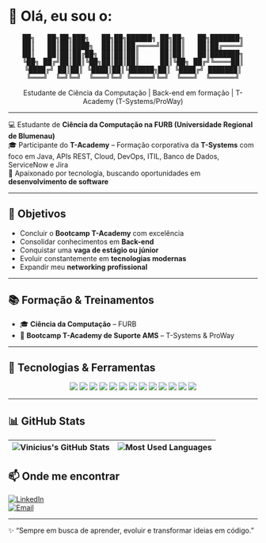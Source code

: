 # 👋 Olá, eu sou o:

<div align="center">
<pre>
██╗   ██╗██╗███╗   ██╗██╗██████╗ ██╗██╗   ██╗███████╗
██║   ██║██║████╗  ██║██║██╔════╝██║██║   ██║██╔════╝
██║   ██║██║██╔██╗ ██║██║██║     ██║██║   ██║███████╗
╚██╗ ██╔╝██║██║╚██╗██║██║██║     ██║╚██╗ ██╔╝╚════██║
╚████╔╝ ██║██║ ╚████║██║╚██████╗██║ ╚████╔╝ ███████║
╚═══╝  ╚═╝╚═╝  ╚═══╝╚═╝ ╚═════╝╚═╝  ╚═══╝  ╚══════╝
</pre>
  Estudante de Ciência da Computação | Back-end em formação | T-Academy (T-Systems/ProWay)
</div>

---

💻 Estudante de **Ciência da Computação na FURB (Universidade Regional de Blumenau)**  
🎓 Participante do **T-Academy** – Formação corporativa da **T-Systems** com foco em Java, APIs REST, Cloud, DevOps, ITIL, Banco de Dados, ServiceNow e Jira  
🚀 Apaixonado por tecnologia, buscando oportunidades em **desenvolvimento de software**  

---

## 🎯 Objetivos
- Concluir o **Bootcamp T-Academy** com excelência  
- Consolidar conhecimentos em **Back-end**  
- Conquistar uma **vaga de estágio ou júnior**  
- Evoluir constantemente em **tecnologias modernas**  
- Expandir meu **networking profissional**  

---

## 📚 Formação & Treinamentos
- 🎓 **Ciência da Computação** – FURB  
- 🏫 **Bootcamp T-Academy de Suporte AMS** – T-Systems & ProWay  

---

## 🔧 Tecnologias & Ferramentas

<p align="center">
  <img src="https://img.shields.io/badge/Java-ED8B00?style=for-the-badge&logo=java&logoColor=white" />
  <img src="https://img.shields.io/badge/Spring-6DB33F?style=for-the-badge&logo=spring&logoColor=white" />
  <img src="https://img.shields.io/badge/Postman-FF6C37?style=for-the-badge&logo=postman&logoColor=white" />
  <img src="https://img.shields.io/badge/HTML5-E34F26?style=for-the-badge&logo=html5&logoColor=white" />
  <img src="https://img.shields.io/badge/CSS3-1572B6?style=for-the-badge&logo=css3&logoColor=white" />
  <img src="https://img.shields.io/badge/JavaScript-F7DF1E?style=for-the-badge&logo=javascript&logoColor=black" />
  <img src="https://img.shields.io/badge/MySQL-4479A1?style=for-the-badge&logo=mysql&logoColor=white" />
  <img src="https://img.shields.io/badge/MariaDB-003545?style=for-the-badge&logo=mariadb&logoColor=white" />
  <img src="https://img.shields.io/badge/Git-F05032?style=for-the-badge&logo=git&logoColor=white" />
  <img src="https://img.shields.io/badge/GitHub-181717?style=for-the-badge&logo=github&logoColor=white" />
  <img src="https://img.shields.io/badge/AWS-FF9900?style=for-the-badge&logo=amazonaws&logoColor=white" />
  <img src="https://img.shields.io/badge/VS_Code-007ACC?style=for-the-badge&logo=visual-studio-code&logoColor=white" />
  <img src="https://img.shields.io/badge/IntelliJ_IDEA-000000?style=for-the-badge&logo=intellij-idea&logoColor=white" />
</p>


---

## 📊 GitHub Stats

| ![Vinicius's GitHub Stats](https://github-readme-stats.vercel.app/api?username=ViniciusStropoli&show_icons=true&theme=radical) | ![Most Used Languages](https://github-readme-stats.vercel.app/api/top-langs/?username=ViniciusStropoli&layout=compact&theme=radical) |
|---|---|

## 📫 Onde me encontrar
[![LinkedIn](https://img.shields.io/badge/LinkedIn-blue?style=for-the-badge&logo=linkedin&logoColor=white)](https://www.linkedin.com/in/vinicius-stropoli-de-paula-4b9666352/)  
[![Email](https://img.shields.io/badge/Email-D14836?style=for-the-badge&logo=gmail&logoColor=white)](mailto:vini.stropoli@gmail.com)  

---

✨ “Sempre em busca de aprender, evoluir e transformar ideias em código.”  
